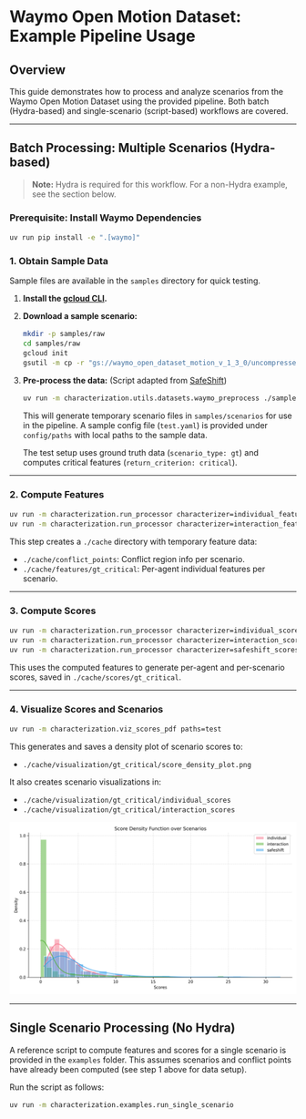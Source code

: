 # Waymo Open Motion Dataset: Example Pipeline Usage

## Overview

This guide demonstrates how to process and analyze scenarios from the Waymo Open Motion Dataset using the provided pipeline. Both batch (Hydra-based) and single-scenario (script-based) workflows are covered.

---

## Batch Processing: Multiple Scenarios (Hydra-based)

> **Note:** Hydra is required for this workflow. For a non-Hydra example, see the section below.

### Prerequisite: Install Waymo Dependencies

```bash
uv run pip install -e ".[waymo]"
```

### 1. Obtain Sample Data

Sample files are available in the `samples` directory for quick testing.

1. **Install the [gcloud CLI](https://cloud.google.com/sdk/docs/install).**
2. **Download a sample scenario:**
   ```bash
   mkdir -p samples/raw
   cd samples/raw
   gcloud init
   gsutil -m cp -r "gs://waymo_open_dataset_motion_v_1_3_0/uncompressed/scenario/training/training.tfrecord-00000-of-01000" .
   ```
3. **Pre-process the data:**
   (Script adapted from [SafeShift](https://github.com/cmubig/SafeShift?tab=readme-ov-file#waymo-dataset-preparation))
   ```bash
   uv run -m characterization.utils.datasets.waymo_preprocess ./samples/raw ./samples/
   ```
   This will generate temporary scenario files in `samples/scenarios` for use in the pipeline. A sample config file (`test.yaml`) is provided under `config/paths` with local paths to the sample data.

   The test setup uses ground truth data (`scenario_type: gt`) and computes critical features (`return_criterion: critical`).

---

### 2. Compute Features

```bash
uv run -m characterization.run_processor characterizer=individual_features paths=test
uv run -m characterization.run_processor characterizer=interaction_features paths=test
```

This step creates a `./cache` directory with temporary feature data:
- `./cache/conflict_points`: Conflict region info per scenario.
- `./cache/features/gt_critical`: Per-agent individual features per scenario.

---

### 3. Compute Scores

```bash
uv run -m characterization.run_processor characterizer=individual_scores paths=test
uv run -m characterization.run_processor characterizer=interaction_scores paths=test
uv run -m characterization.run_processor characterizer=safeshift_scores paths=test
```

This uses the computed features to generate per-agent and per-scenario scores, saved in `./cache/scores/gt_critical`.

---

### 4. Visualize Scores and Scenarios

```bash
uv run -m characterization.viz_scores_pdf paths=test
```

This generates and saves a density plot of scenario scores to:
- `./cache/visualization/gt_critical/score_density_plot.png`

It also creates scenario visualizations in:
- `./cache/visualization/gt_critical/individual_scores`
- `./cache/visualization/gt_critical/interaction_scores`

<div align="center">
  <img src="../assets/example_pdf.png" alt="Density Plot (PDF)">
</div>

---

## Single Scenario Processing (No Hydra)

A reference script to compute features and scores for a single scenario is provided in the `examples` folder. This assumes scenarios and conflict points have already been computed (see step 1 above for data setup).

Run the script as follows:

```bash
uv run -m characterization.examples.run_single_scenario
```

